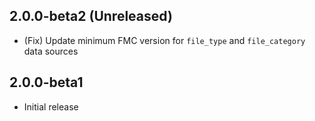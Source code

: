 ## 2.0.0-beta2 (Unreleased)

- (Fix) Update minimum FMC version for `file_type` and `file_category` data sources

## 2.0.0-beta1

- Initial release
